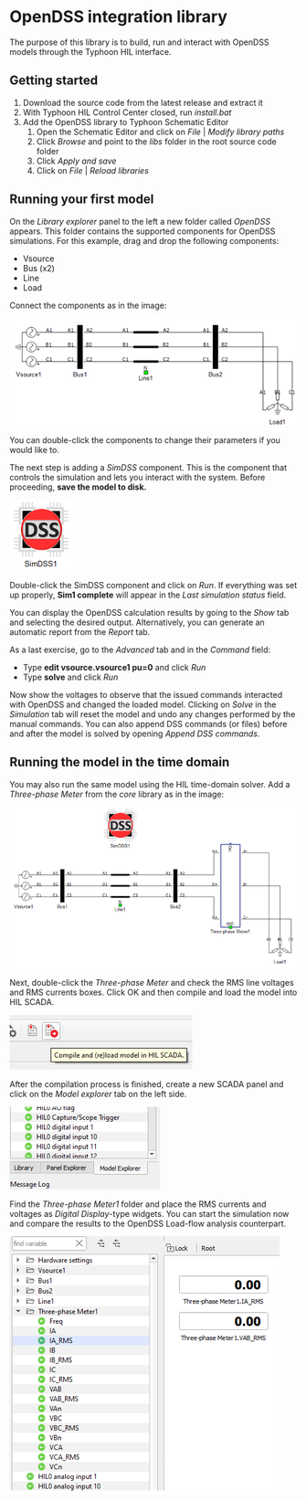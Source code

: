 # OpenDSS integration library

The purpose of this library is to build, run and interact with OpenDSS models through the Typhoon HIL interface.

## Getting started

1) Download the source code from the latest release and extract it
2) With Typhoon HIL Control Center closed, run *install.bat*
3) Add the OpenDSS library to Typhoon Schematic Editor
    1) Open the Schematic Editor and click on *File* | *Modify library paths*
    2) Click *Browse* and point to the *libs* folder in the root source code folder
    3) Click *Apply and save*
    4) Click on *File* | *Reload libraries*
    
## Running your first model

On the *Library explorer* panel to the left a new folder called *OpenDSS* appears. This folder contains the supported
components for OpenDSS simulations. For this example, drag and drop the following components:

- Vsource
- Bus (x2)
- Line
- Load

Connect the components as in the image:

![First model](docs/img/first_mdl_conns.png?raw=true "First model")

You can double-click the components to change their parameters if you would like to.

The next step is adding a *SimDSS* component. This is the component that controls the simulation and lets you interact
with the system. Before proceeding, **save the model to disk.**

![SimDSS](docs/img/first_mdl_simdss.png?raw=true "SimDSS")

Double-click the SimDSS component and click on *Run*. If everything was set up properly, **Sim1 complete** will appear
in the *Last simulation status* field.

You can display the OpenDSS calculation results by going to the *Show* tab and selecting the desired output.
Alternatively, you can generate an automatic report from the *Report* tab.

As a last exercise, go to the *Advanced* tab and in the *Command* field:
   * Type **edit vsource.vsource1 pu=0** and click *Run*
   * Type **solve** and click *Run*

Now show the voltages to observe that the issued commands interacted with OpenDSS and changed the loaded model. Clicking on *Solve* in the
*Simulation* tab will reset the model and undo any changes performed by the manual commands. You can also append DSS
commands (or files) before and after the model is solved by opening *Append DSS commands*.


## Running the model in the time domain

You may also run the same model using the HIL time-domain solver. Add a *Three-phase Meter* from the *core* library as in
the image:

![TPM](docs/img/first_mdl_3pm.png?raw=true "Three-phase Meter")

Next, double-click the *Three-phase Meter* and check the RMS line voltages and RMS currents boxes. Click OK and then
compile and load the model into HIL SCADA.

![Compile](docs/img/first_mdl_compile.png?raw=true "Compile and send to SCADA")

After the compilation process is finished, create a new SCADA panel and click on the *Model explorer* tab on the left
side.

![Explorer](docs/img/first_mdl_explorer.png?raw=true "Model explorer")

Find the *Three-phase Meter1* folder and place the RMS currents and voltages as *Digital Display*-type widgets.
You can start the simulation now and compare the results to the OpenDSS Load-flow analysis counterpart.

![Widgets](docs/img/first_mdl_widgets.png?raw=true "Digital Display widgets")


